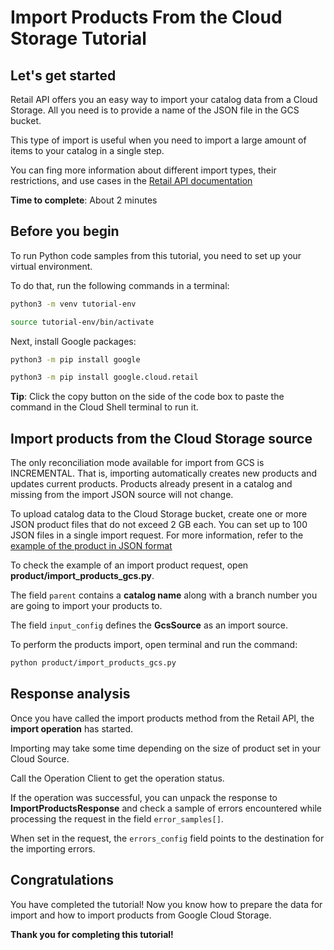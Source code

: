 # **Import Products From the Cloud Storage Tutorial**

## Let's get started

Retail API offers you an easy way to import your catalog data from a Cloud Storage. All you need is to provide a name of
the JSON file in the GCS bucket.

This type of import is useful when you need to import a large amount of items to your catalog in a single step.

You can fing more information about different import types, their restrictions, and use cases in the [Retail API documentation](https://cloud.google.com/retail/docs/upload-catalog#considerations)

**Time to complete**: About 2 minutes

## Before you begin

To run Python code samples from this tutorial, you need to set up your virtual environment.

To do that, run the following commands in a terminal:

```bash
python3 -m venv tutorial-env
```

```bash
source tutorial-env/bin/activate
```

Next, install Google packages:

```bash
python3 -m pip install google
```

```bash
python3 -m pip install google.cloud.retail
```

**Tip**: Click the copy button on the side of the code box to paste the command in the Cloud Shell terminal to
run it.

## Import products from the Cloud Storage source

The only reconciliation mode available for import from GCS is INCREMENTAL. That is, importing automatically creates new products and updates current products. Products already present in a catalog and missing from the import JSON source will not change.

To upload catalog data to the Cloud Storage bucket, create one or more JSON product files that do not exceed 2 GB each. You can set up to 100 JSON files in a single import request. For more information, refer to the [example of the product in JSON format](https://cloud.google.com/retail/docs/upload-catalog#json-format)

To check the example of an import product request, open **product/import_products_gcs.py**.

The field ```parent``` contains a **catalog name** along with a branch number you are going to import your
products to.

The field ```input_config``` defines the **GcsSource** as an import source.

To perform the products import, open terminal and run the command:

```bash
python product/import_products_gcs.py
```

## Response analysis

Once you have called the import products method from the Retail API, the **import operation** has started.

Importing may take some time depending on the size of product set in your Cloud Source.

Call the Operation Client to get the operation status. 

If the operation was successful, you can unpack the response to **ImportProductsResponse** and check a sample of errors
encountered while processing the request in the field ```error_samples[]```.

When set in the request, the ```errors_config``` field points to the destination for the importing errors.

## Congratulations

<walkthrough-conclusion-trophy></walkthrough-conclusion-trophy>

You have completed the tutorial! Now you know how to prepare the data for import and how to import products from Google
Cloud Storage.

**Thank you for completing this tutorial!**

